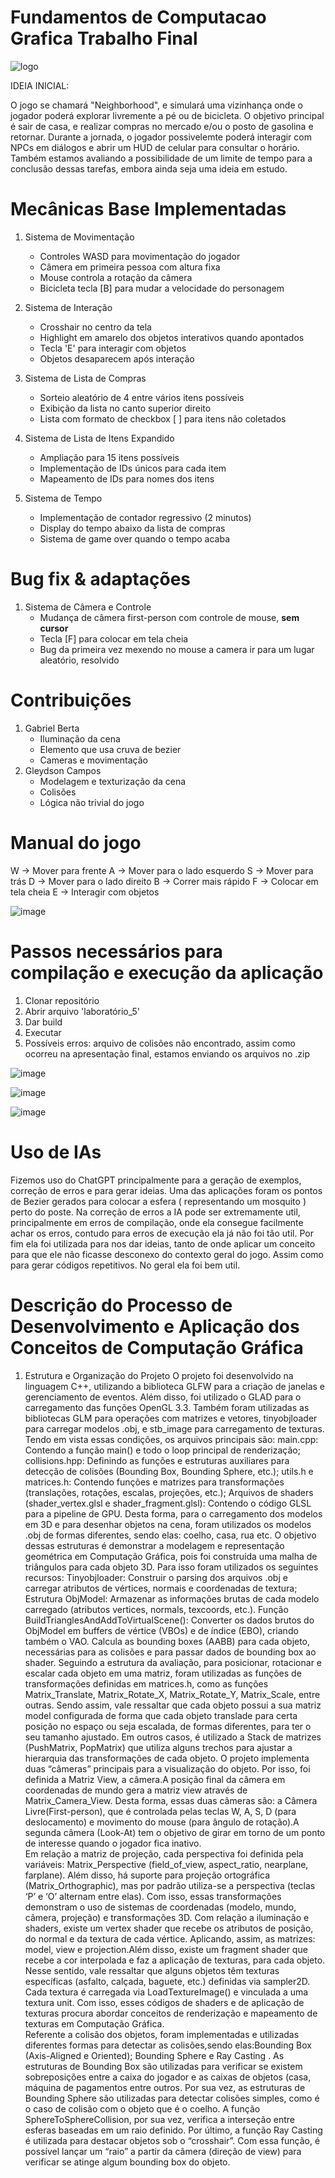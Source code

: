 # Fundamentos de Computacao Grafica Trabalho Final 

![logo](https://github.com/user-attachments/assets/65e3737b-dfbf-43db-a4e2-34c2f72e7751)

IDEIA INICIAL:

O jogo se chamará "Neighborhood", e simulará uma vizinhança onde o jogador poderá explorar livremente a pé ou de bicicleta. O objetivo principal é sair de casa, e realizar compras no mercado e/ou o posto de gasolina e retornar. 
Durante a jornada, o jogador possivelemte poderá interagir com NPCs em diálogos e abrir um HUD de celular para consultar o horário.
Também estamos avaliando a possibilidade de um limite de tempo para a conclusão dessas tarefas, embora ainda seja uma ideia em estudo.

# Mecânicas Base Implementadas

1) Sistema de Movimentação
   - Controles WASD para movimentação do jogador
   - Câmera em primeira pessoa com altura fixa
   - Mouse controla a rotação da câmera
   - Bicicleta tecla [B] para mudar a velocidade do personagem

3) Sistema de Interação
   - Crosshair no centro da tela
   - Highlight em amarelo dos objetos interativos quando apontados
   - Tecla 'E' para interagir com objetos
   - Objetos desaparecem após interação

4) Sistema de Lista de Compras
   - Sorteio aleatório de 4 entre vários itens possíveis
   - Exibição da lista no canto superior direito
   - Lista com formato de checkbox [ ] para itens não coletados

5) Sistema de Lista de Itens Expandido
   - Ampliação para 15 itens possíveis
   - Implementação de IDs únicos para cada item
   - Mapeamento de IDs para nomes dos itens
     
6) Sistema de Tempo
   - Implementação de contador regressivo (2 minutos)
   - Display do tempo abaixo da lista de compras
   - Sistema de game over quando o tempo acaba

  # Bug fix & adaptações

  1) Sistema de Câmera e Controle
     - Mudança de câmera first-person com controle de mouse, **sem cursor**
     - Tecla [F] para colocar em tela cheia
     - Bug da primeira vez mexendo no mouse a camera ir para um lugar aleatório, resolvido

# Contribuições
1) Gabriel Berta
   - Iluminação da cena
   - Elemento que usa cruva de bezier
   - Cameras e movimentação
2) Gleydson Campos
   - Modelagem e texturização da cena 
   - Colisões
   - Lógica não trivial do jogo
  
# Manual do jogo
W -> Mover para frente
A -> Mover para o lado esquerdo 
S -> Mover para trás
D -> Mover para o lado direito
B -> Correr mais rápido
F -> Colocar em tela cheia
E -> Interagir com objetos
 
    
![image](https://github.com/user-attachments/assets/c185a8be-0f83-48f6-8480-da1dbe2c6afd)

# Passos necessários para compilação e execução da aplicação
1) Clonar repositório
2) Abrir arquivo 'laboratório_5'
3) Dar build
4) Executar
5) Possíveis erros: arquivo de colisões não encontrado, assim como ocorreu na apresentação final, estamos enviando os arquivos no .zip

![image](https://github.com/user-attachments/assets/30997b25-a61c-4690-8ad3-ddb538b6c411)

![image](https://github.com/user-attachments/assets/238fce64-673e-4087-80cf-84c1fb765744)

![image](https://github.com/user-attachments/assets/e16fa37d-13ee-48fd-aa90-f6c171c33bb3)


# Uso de IAs
Fizemos uso do ChatGPT principalmente para a geração de exemplos, correção de erros e para gerar ideias.
Uma das aplicações foram os pontos de Bezier gerados para colocar a esfera ( representando um mosquito ) perto do poste.
Na correção de erros a IA pode ser extremamente util, principalmente em erros de compilação, onde ela consegue facilmente achar os erros,
contudo para erros de execução ela já não foi tão util. Por fim ela foi utilizada para nos dar ideias, tanto de onde aplicar um conceito
para que ele não ficasse desconexo do contexto geral do jogo. Assim como para gerar códigos repetitivos.
No geral ela foi bem util.

# Descrição do Processo de Desenvolvimento e Aplicação dos Conceitos de Computação Gráfica
1) Estrutura e Organização do Projeto
   O projeto foi desenvolvido na linguagem C++,  utilizando a biblioteca GLFW para a criação de janelas e gerenciamento de eventos. Além disso, foi utilizado o GLAD para o carregamento das funções OpenGL 3.3. Também foram utilizadas as bibliotecas GLM para operações com matrizes e vetores, tinyobjloader para carregar modelos    .obj, e stb_image para carregamento de texturas. Tendo em vista essas condições, os arquivos principais são:
   main.cpp: Contendo a função main() e todo o loop principal de renderização;
   collisions.hpp: Definindo as funções e estruturas auxiliares para detecção de colisões (Bounding Box, Bounding Sphere, etc.);
   utils.h e matrices.h: Contendo funções e matrizes para transformações (translações, rotações, escalas, projeções, etc.);
   Arquivos de shaders (shader_vertex.glsl e shader_fragment.glsl): Contendo o código GLSL para a pipeline de GPU.
   Desta forma, para o carregamento dos modelos em 3D e  para desenhar objetos na cena, foram utilizados os modelos .obj de formas diferentes, sendo elas: coelho, casa, rua etc. O objetivo dessas estruturas é demonstrar a modelagem e representação geométrica em Computação Gráfica, pois  foi construída uma malha de triângulos    para cada objeto 3D. Para isso foram utilizados os seguintes recursos: 
   Tinyobjloader: Construir o parsing dos arquivos .obj e carregar atributos de vértices, normais e coordenadas de textura;
   Estrutura ObjModel: Armazenar as informações brutas de cada modelo carregado (atributos vertices, normals, texcoords, etc.).
   Função BuildTrianglesAndAddToVirtualScene():
   Converter os dados brutos do ObjModel em buffers de vértice (VBOs) e de índice (EBO), criando também o VAO.
   Calcula as bounding boxes (AABB) para cada objeto, necessárias para as colisões e para passar dados de bounding box ao shader.
   Seguindo a estrutura da avaliação, para posicionar, rotacionar e escalar cada objeto em uma matriz, foram utilizadas as funções de transformações definidas em matrices.h, como as funções Matrix_Translate, Matrix_Rotate_X, Matrix_Rotate_Y, Matrix_Scale, entre outras.  Sendo assim, vale ressaltar que cada objeto possui a       sua matriz model configurada de forma que cada objeto translade para certa posição no espaço ou seja escalada, de formas diferentes, para ter o seu tamanho ajustado. Em outros casos, é utilizado a Stack de matrizes  (PushMatrix, PopMatrix) que utiliza alguns trechos para ajustar a  hierarquia das transformações de cada       objeto. 
   O projeto implementa duas “câmeras” principais para a visualização do objeto. Por isso, foi definida a Matriz View, a câmera.A posição final da câmera em coordenadas de mundo gera a matriz view através de Matrix_Camera_View. Desta forma, essas duas câmeras são: a Câmera Livre(First-person), que é controlada pelas  teclas     W, A, S, D (para deslocamento) e movimento do mouse (para ângulo de rotação).A segunda câmera (Look-At) tem o objetivo de girar em torno de um ponto de interesse quando o jogador fica inativo.  
   Em relação a matriz de projeção, cada perspectiva foi definida pela variáveis: Matrix_Perspective (field_of_view, aspect_ratio, nearplane, farplane). Além disso, há suporte para  projeção ortográfica (Matrix_Orthographic), mas por padrão utiliza-se a perspectiva (teclas ‘P’ e ‘O’ alternam entre elas). Com isso, essas         transformações demonstram o uso de sistemas de coordenadas (modelo, mundo, câmera, projeção) e transformações 3D.
   Com relação a iluminação e shaders, existe um vertex shader que recebe os atributos de posição, do normal e da textura de cada vértice. Aplicando, assim, as matrizes:  model, view e projection.Além disso, existe um fragment shader que recebe a cor interpolada e faz a aplicação de texturas, para cada objeto. Nesse sentido,    vale ressaltar que alguns objetos têm texturas específicas (asfalto, calçada, baguete, etc.) definidas via sampler2D. Cada textura é carregada via LoadTextureImage() e vinculada a uma textura unit. Com isso, esses códigos de shaders e de aplicação de texturas procura abordar conceitos de renderização e mapeamento de          texturas em Computação Gráfica.  
   Referente a colisão dos objetos, foram implementadas e utilizadas diferentes formas para detectar as colisões,sendo elas:Bounding Box (Axis-Aligned e Oriented); Bounding Sphere e  Ray Casting . As estruturas de Bounding Box são utilizadas para verificar se existem sobreposições entre a caixa do jogador e as caixas de         objetos (casa, máquina de pagamentos entre outros. Por sua vez, as estruturas de Bounding Sphere  são utilizadas para detectar colisões simples, como é o caso de colisão com o objeto que é o coelho. A função SphereToSphereCollision, por sua vez,  verifica a interseção entre esferas baseadas em um raio definido. Por          último, a função Ray Casting é utilizada para destacar objetos sob o  “crosshair”. Com essa função, é possível lançar um “raio”  a partir da câmera (direção de view) para verificar se atinge algum bounding box do objeto.




